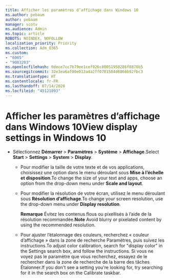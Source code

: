 ```yaml
---
title: Afficher les paramètres d’affichage dans Windows 10
ms.author: pebaum
author: pebaum
manager: scotv
ms.audience: Admin
ms.topic: article
ROBOTS: NOINDEX, NOFOLLOW
localization_priority: Priority
ms.collection: Adm_O365
ms.custom:
- "6005"
- "9003203"
ms.openlocfilehash: 0dece7cc7b79ee1cef926c80051958286f8876b5
ms.sourcegitcommit: 32e3ea6af00e012a4a2ff0701584d6866b92fbc3
ms.translationtype: HT
ms.contentlocale: fr-FR
ms.lasthandoff: 07/14/2020
ms.locfileid: "45121893"
---
```

# <a name="view-display-settings-in-windows-10"></a><span data-ttu-id="9216f-102">Afficher les paramètres d’affichage dans Windows 10</span><span class="sxs-lookup"><span data-stu-id="9216f-102">View display settings in Windows 10</span></span>

- <span data-ttu-id="9216f-103">Sélectionnez **Démarrer**  > **Paramètres**  > **Système** > **Affichage**.</span><span class="sxs-lookup"><span data-stu-id="9216f-103">Select **Start**  > **Settings**  > **System** > **Display**.</span></span>
    -  <span data-ttu-id="9216f-104">Pour modifier la taille de votre texte et de vos applications, choisissez une option dans le menu déroulant sous **Mise à l’échelle et disposition**.</span><span class="sxs-lookup"><span data-stu-id="9216f-104">To change the size of your text and apps, choose an option from the drop-down menu under  **Scale and layout**.</span></span>
    - <span data-ttu-id="9216f-105">Pour modifier la résolution de votre écran, utilisez le menu déroulant sous **Résolution d’affichage**.</span><span class="sxs-lookup"><span data-stu-id="9216f-105">To change your screen resolution, use the drop-down menu under **Display resolution**.</span></span>
     
      <span data-ttu-id="9216f-106">**Remarque** Évitez les contenus flous ou pixellisés à l’aide de la résolution recommandée.</span><span class="sxs-lookup"><span data-stu-id="9216f-106">**Note** Avoid blurry or pixelated content by using the recommended resolution.</span></span>
    - <span data-ttu-id="9216f-107">Pour ajuster l’étalonnage des couleurs, recherchez « couleur d’affichage » dans la zone de recherche Paramètres, puis suivez les instructions.</span><span class="sxs-lookup"><span data-stu-id="9216f-107">To adjust color calibration, search for "display color" in the Settings search box, and follow the instructions.</span></span> <span data-ttu-id="9216f-108">Si vous ne voyez pas le paramètre que vous recherchez, essayez de le rechercher dans la zone de recherche de la barre des tâches Étalonner.</span><span class="sxs-lookup"><span data-stu-id="9216f-108">If you don't see a setting you're looking for, try searching for it in the search box on the Calibrate taskbar.</span></span>